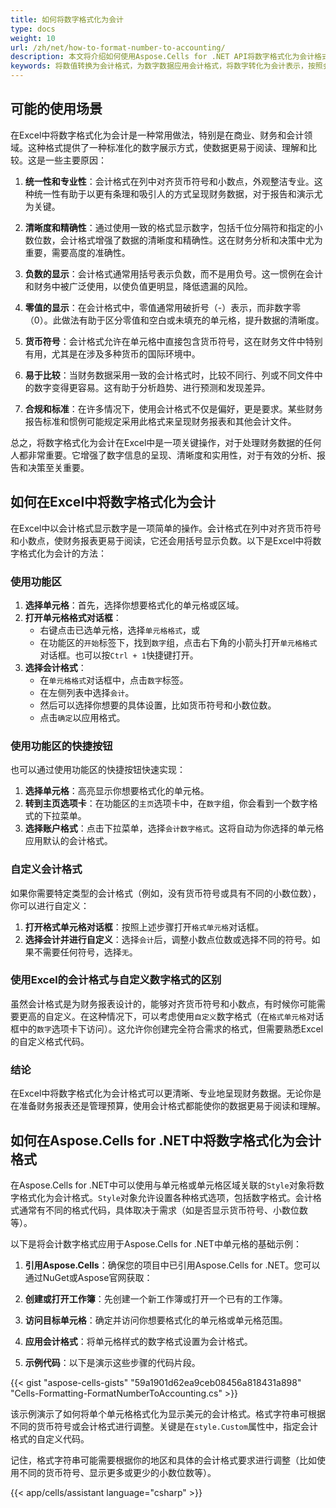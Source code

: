 ```yaml
---
title: 如何将数字格式化为会计
type: docs
weight: 10
url: /zh/net/how-to-format-number-to-accounting/
description: 本文将介绍如何使用Aspose.Cells for .NET API将数字格式化为会计格式。
keywords: 将数值转换为会计格式，为数字数据应用会计格式，将数字转化为会计表示，按照会计标准格式化数字，调整数字条目以符合会计格式规范，将数字格式化为会计
---
```


## **可能的使用场景**
在Excel中将数字格式化为会计是一种常用做法，特别是在商业、财务和会计领域。这种格式提供了一种标准化的数字展示方式，使数据更易于阅读、理解和比较。这是一些主要原因：

1. **统一性和专业性**：会计格式在列中对齐货币符号和小数点，外观整洁专业。这种统一性有助于以更有条理和吸引人的方式呈现财务数据，对于报告和演示尤为关键。

2. **清晰度和精确性**：通过使用一致的格式显示数字，包括千位分隔符和指定的小数位数，会计格式增强了数据的清晰度和精确性。这在财务分析和决策中尤为重要，需要高度的准确性。

3. **负数的显示**：会计格式通常用括号表示负数，而不是用负号。这一惯例在会计和财务中被广泛使用，以使负值更明显，降低遗漏的风险。

4. **零值的显示**：在会计格式中，零值通常用破折号（-）表示，而非数字零（0）。此做法有助于区分零值和空白或未填充的单元格，提升数据的清晰度。

5. **货币符号**：会计格式允许在单元格中直接包含货币符号，这在财务文件中特别有用，尤其是在涉及多种货币的国际环境中。

6. **易于比较**：当财务数据采用一致的会计格式时，比较不同行、列或不同文件中的数字变得更容易。这有助于分析趋势、进行预测和发现差异。

7. **合规和标准**：在许多情况下，使用会计格式不仅是偏好，更是要求。某些财务报告标准和惯例可能规定采用此格式来呈现财务报表和其他会计文件。

总之，将数字格式化为会计在Excel中是一项关键操作，对于处理财务数据的任何人都非常重要。它增强了数字信息的呈现、清晰度和实用性，对于有效的分析、报告和决策至关重要。

## **如何在Excel中将数字格式化为会计**
在Excel中以会计格式显示数字是一项简单的操作。会计格式在列中对齐货币符号和小数点，使财务报表更易于阅读，它还会用括号显示负数。以下是Excel中将数字格式化为会计的方法：

### 使用功能区

1. **选择单元格**：首先，选择你想要格式化的单元格或区域。
2. **打开单元格格式对话框**： 
   - 右键点击已选单元格，选择`单元格格式`，或
   - 在功能区的`开始`标签下，找到`数字`组，点击右下角的小箭头打开`单元格格式`对话框。也可以按`Ctrl + 1`快捷键打开。
3. **选择会计格式**：
   - 在`单元格格式`对话框中，点击`数字`标签。
   - 在左侧列表中选择`会计`。
   - 然后可以选择你想要的具体设置，比如货币符号和小数位数。
   - 点击`确定`以应用格式。

### 使用功能区的快捷按钮

也可以通过使用功能区的快捷按钮快速实现：

1. **选择单元格**：高亮显示你想要格式化的单元格。
2. **转到主页选项卡**：在功能区的`主页`选项卡中，在`数字`组，你会看到一个数字格式的下拉菜单。
3. **选择账户格式**：点击下拉菜单，选择`会计数字格式`。这将自动为你选择的单元格应用默认的会计格式。

### 自定义会计格式

如果你需要特定类型的会计格式（例如，没有货币符号或具有不同的小数位数），你可以进行自定义：

1. **打开格式单元格对话框**：按照上述步骤打开`格式单元格`对话框。
2. **选择会计并进行自定义**：选择`会计`后，调整小数点位数或选择不同的符号。如果不需要任何符号，选择`无`。

### 使用Excel的会计格式与自定义数字格式的区别

虽然会计格式是为财务报表设计的，能够对齐货币符号和小数点，有时候你可能需要更高的自定义。在这种情况下，可以考虑使用`自定义`数字格式（在`格式单元格`对话框中的`数字`选项卡下访问）。这允许你创建完全符合需求的格式，但需要熟悉Excel的自定义格式代码。

### 结论

在Excel中将数字格式化为会计格式可以更清晰、专业地呈现财务数据。无论你是在准备财务报表还是管理预算，使用会计格式都能使你的数据更易于阅读和理解。

## **如何在Aspose.Cells for .NET中将数字格式化为会计格式**
在Aspose.Cells for .NET中可以使用与单元格或单元格区域关联的`Style`对象将数字格式化为会计格式。`Style`对象允许设置各种格式选项，包括数字格式。会计格式通常有不同的格式代码，具体取决于需求（如是否显示货币符号、小数位数等）。

以下是将会计数字格式应用于Aspose.Cells for .NET中单元格的基础示例：

1. **引用Aspose.Cells**：确保您的项目中已引用Aspose.Cells for .NET。您可以通过NuGet或Aspose官网获取：

2. **创建或打开工作簿**：先创建一个新工作簿或打开一个已有的工作簿。

3. **访问目标单元格**：确定并访问你想要格式化的单元格或单元格范围。

4. **应用会计格式**：将单元格样式的数字格式设置为会计格式。

4. **示例代码**：以下是演示这些步骤的代码片段。

{{< gist "aspose-cells-gists" "59a1901d62ea9ceb08456a818431a898" "Cells-Formatting-FormatNumberToAccounting.cs" >}}

该示例演示了如何将单个单元格格式化为显示美元的会计格式。格式字符串可根据不同的货币符号或会计格式进行调整。关键是在`style.Custom`属性中，指定会计格式的自定义代码。

记住，格式字符串可能需要根据你的地区和具体的会计格式要求进行调整（比如使用不同的货币符号、显示更多或更少的小数位数等）。

{{< app/cells/assistant language="csharp" >}}
